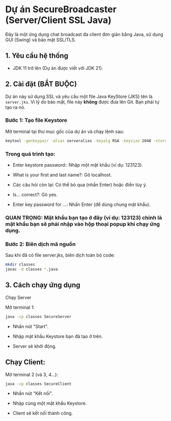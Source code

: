 
# Dự án SecureBroadcaster (Server/Client SSL Java)

Đây là một ứng dụng chat broadcast đa client đơn giản bằng Java, sử dụng GUI (Swing) và bảo mật SSL/TLS.

## 1. Yêu cầu hệ thống
* JDK 11 trở lên (Dự án được viết với JDK 21).

## 2. Cài đặt (BẮT BUỘC)

Dự án này sử dụng SSL và yêu cầu một file Java KeyStore (JKS) tên là `server.jks`. Vì lý do bảo mật, file này **không** được đưa lên Git. Bạn phải tự tạo ra nó.

### Bước 1: Tạo file Keystore
Mở terminal tại thư mục gốc của dự án và chạy lệnh sau:

```bash
keytool -genkeypair -alias serveralias -keyalg RSA -keysize 2048 -storetype JKS -keystore server.jks -validity 365 
```

### Trong quá trình tạo:

* Enter keystore password:: Nhập một mật khẩu (ví dụ: 123123).

* What is your first and last name?: Gõ localhost.

* Các câu hỏi còn lại: Có thể bỏ qua (nhấn Enter) hoặc điền tùy ý.

* Is... correct?: Gõ yes.

* Enter key password for <serveralias>...: Nhấn Enter (để dùng chung mật khẩu).

### QUAN TRỌNG: Mật khẩu bạn tạo ở đây (ví dụ: 123123) chính là mật khẩu bạn sẽ phải nhập vào hộp thoại popup khi chạy ứng dụng.

### Bước 2: Biên dịch mã nguồn

Sau khi đã có file server.jks, biên dịch toàn bộ code:

```bash
mkdir classes
javac -d classes *.java
```

## 3. Cách chạy ứng dụng

Chạy Server

Mở terminal 1:

```bash
java -cp classes SecureServer
```

* Nhấn nút "Start".

* Nhập mật khẩu Keystore bạn đã tạo ở trên.

* Server sẽ khởi động.

## Chạy Client:

Mở terminal 2 (và 3, 4...):

```bash
java -cp classes SecureClient
```

* Nhấn nút "Kết nối".

* Nhập cùng một mật khẩu Keystore.

* Client sẽ kết nối thành công.
